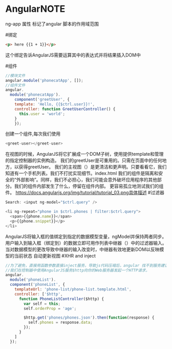 # AngularNOTE

ng-app 属性 标记了angular 脚本的作用域范围

#绑定
```html
<p> here {{1 + 1}}</p>
```
这个绑定告诉AngularJS需要运算其中的表达式并将结果插入DOM中


#组件
```js
//模块文件
angular.module('phonecatApp', []);
//组件文件
angular.
  module('phonecatApp').
    component('greetUser', {
    template: 'Hello, {{$ctrl.user}}!',
    controller: function GreetUserController() {
      this.user = 'world';
    }
    });
```
创建一个组件,每次我们使用
 ```js
<greet-user></greet-user>
```
在视图的时候，AngularJS将它扩展成一个DOM子树，使用提供template和管理的指定控制器的实例构造。
我们的greetUser是可重用的。只需<greet-user></greet-user>在页面中的任何地方，以获得greetUser。
我们的主视图（）是更清洁和更声明。只要看看它，我们知道有一个手机列表。我们不打扰实现细节。index.html
我们的组件是隔离和安全的“外部影响”。同样，我们不必担心，我们可能会意外破坏应用程序的其他部分。我们的组件内部发生了什么，停留在组件内部。
更容易孤立地测试我们的组件。
https://docs.angularjs.org/img/tutorial/tutorial_03.png具体描述
#过滤器

```js
Search: <input ng-model="$ctrl.query" />

<li ng-repeat="phone in $ctrl.phones | filter:$ctrl.query">
  <span>{{phone.name}}</span>
  <p>{{phone.snippet}}</p>
</li>
```
AngularJS将输入框的值绑定到指定的数据模型变量，ngModel并保持两者同步。
用户输入到输入框（绑定到）的数据立即可用作列表中继器（）中的过滤器输入。当对数据模型的更改导致中继器的输入改变时，中继器有效地更新DOM以反映模型的当前状态
自动更新视图
#XHR and inject
```js
//为了避免，直接用函数参数直接inject服务，导致js代码压缩后，angular 找不到服务建议用以下写法
//我们在控制器中使用AngularJS服务$http向你的Web服务器发起一个HTTP请求，
angular.
  module('phoneList').
  component('phoneList', {
    templateUrl: 'phone-list/phone-list.template.html',
    controller: ['$http',
      function PhoneListController($http) {
        var self = this;
        self.orderProp = 'age';

        $http.get('phones/phones.json').then(function(response) {
          self.phones = response.data;
        });
      }
    ]
  });
```
